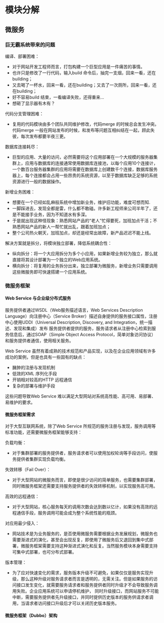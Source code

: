 # 模块分解

## 微服务

### 巨无霸系统带来的问题

编译、部署困难：
- 对于网站开发工程师而言，打包构建一个巨型应用是一件痛苦的事情。
- 也许只是修改了一行代码，输入build 命令后，抽完一支烟，回来一看，还在building；
- 又去喝了一杯水，回来一看，还在building；又去了一次厕所，回来一看，还在building；
- 好不容易build 结束，一看编译失败，还得重来…
- 想砸了显示器有木有？

代码分支管理困难：
- 复用的代码模块由多个团队共同维护修改，代码merge 的时候总会发生冲突。代码merge 一般在网站发布的时候，和发布等问题互相纠结在一起，顾此失彼，每次发布都要半夜三更。

数据库连接耗尽：
- 巨型的应用、大量的访问，必然需要将这个应用部署在一个大规模的服务器集群上，应用与数据库的连接通常使用数据库连接池，以每个应用10个连接计，一个数百台服务器集群的应用将需要在数据库上创建数千个连接，数据库服务器上，每个连接都会占用一些昂贵的系统资源，以至于数据库缺乏足够的系统资源进行一般的数据操作。

新增业务困难：
- 想要在一个已经如乱麻般系统中增加新业务，维护旧功能，难度可想而知.
- 一脚踩进去，发现全都是雷，什么都不敢碰。许多新工程师来公司半年了，还是不能接手业务，因为不知道水有多深。
- 于是就出现这种怪现象：熟悉网站产品的“老人”忙得要死，加班加点干活；不熟悉网站产品的新人一帮忙就出乱，跟着加班加点；
- 整个公司热火朝天，加班加点，却还是经常出故障，新产品迟迟不能上线。

解决方案就是拆分，将模块独立部署，降低系统耦合性：
- 纵向拆分：将一个大应用拆分为多个小应用，如果新增业务较为独立，那么就直接将其设计部署为一个独立的Web应用系统。
- 横向拆分：将复用的业务拆分出来，独立部署为微服务，新增业务只需要调用这些微服务即可快速搭建一个应用系统。

### 微服务框架

#### Web Service 与企业级分布式服务

服务提供者通过WSDL（Web服务描述语言，Web Services Description Language）向注册中心（Service Broker）描述自身提供的服务接口属性，注册中心使用UDDI（Universal Description, Discovery, and Integration，统一描述、发现和集成）发布
服务提供者提供的服务，服务请求者从注册中心检索到服务信息后，通过SOAP（Simple Object Access Protocol，简单对象访问协议）和服务提供者通信，使用相关服务。

Web Service 虽然有着成熟的技术规范和产品实现，以及在企业应用领域有许多成功的案例，但是也具有一些固有的缺点：
- 臃肿的注册与发现机制
- 低效的XML 序列化手段
- 开销相对较高的HTTP 远程通信
- 复杂的部署与维护手段

这些问题导致Web Service 难以满足大型网站对系统高性能、高可用、易部署、易维护的要求。

#### 微服务框架需求

对于大型互联网系统，除了Web Service 所规范的服务注册与发现，服务调用等标准功能，还需要微服务框架能够支持：

负载均衡：
- 对于集群部署的服务提供者，服务请求者可以使用加权轮询等手段访问，使服务提供者集群实现负载均衡。

失效转移（Fail Over）：
- 对于大型网站的微服务而言，即使是很少访问的简单服务，也需要集群部署，同时微服务框架还需要支持服务提供者的失效转移机制，以实现服务高可用。

高效的远程通信：
- 对于大型网站，核心服务每天的调用次数会达到数以亿计，如果没有高效的远程通信手段，服务调用可能会成为整个系统性能的瓶颈。

对应用最少侵入：
- 网站技术是为业务服务的，是否使用微服务需要根据业务发展规划，微服务也需要渐进式的演化，甚至会出现反复，即使用了微服务后又退回到集中式部署，微服务框架需要支持这种渐进式演化和反复。当然服务模块本身需要支持可集中式部署，也可分布式部署。

版本管理：
- 为了应对快速变化的需求，服务版本升级不可避免，如果仅仅是服务实现升级，那么这种升级对服务请求者而言是透明的，无需关注。但是如果服务的访问接口发生变化，就需要服务请求者和服务提供者同时升级才不会导致服务调用失败。企业应用系统可以申请停机维护，
同时升级接口，而网站服务不可能中断，需要服务提供者先升级接口，并同时提供历史版本的服务供请求者调用，当请求者访问接口升级后才可以关闭历史版本服务。

#### 微服务框架（Dubbo）架构

